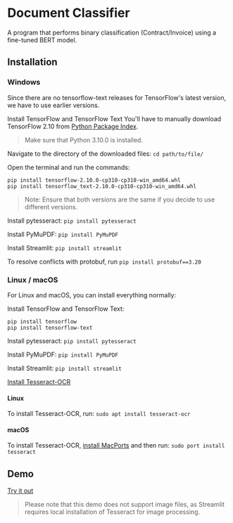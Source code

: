 ﻿# Document Classifier
 A program that performs binary classification (Contract/Invoice) using a fine-tuned BERT model.

 ## Installation
 ### Windows
 Since there are no tensorflow-text releases for TensorFlow's latest version, we have to use earlier versions.

 Install TensorFlow and TensorFlow Text
 You'll have to manually download TensorFlow 2.10 from [Python Package Index](https://pypi.org/).

 > Make sure that Python 3.10.0 is installed.

 Navigate to the directory of the downloaded files:
 `cd path/to/file/`
 
 Open the terminal and run the commands:
 ```
 pip install tensorflow-2.10.0-cp310-cp310-win_amd64.whl
 pip install tensorflow_text-2.10.0-cp310-cp310-win_amd64.whl
```
  
  > Note: Ensure that both versions are the same if you decide to use different versions.

  Install pytesseract:
  `pip install pytesseract`
  
  Install PyMuPDF:
  `pip install PyMuPDF`

  Install Streamlit:
  `pip install streamlit`

  To resolve conflicts with protobuf, run `pip install protobuf==3.20`

  ### Linux / macOS
  For Linux and macOS, you can install everything normally:

  Install TensorFlow and TensorFlow Text:
  ```
  pip install tensorflow
  pip install tensorflow-text
  ```

  Install pytesseract:
  `pip install pytesseract`

  Install PyMuPDF:
  `pip install PyMuPDF`

  Install Streamlit:
  `pip install streamlit`

  [Install Tesseract-OCR](https://github.com/tesseract-ocr/tesseract)

  #### Linux
  To install Tesseract-OCR, run: 
  `sudo apt install tesseract-ocr`

  #### macOS
  To install Tesseract-OCR, [install MacPorts](https://www.macports.org/install.php) and then run:
  `sudo port install tesseract`
  

## Demo
[Try it out](https://docclassifier-pc8ggtusva2whhdxyhhb7q.streamlit.app/)
> Please note that this demo does not support image files, as Streamlit requires local installation of Tesseract for image processing.
